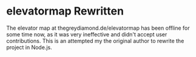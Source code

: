 # elevatormap Rewritten
The elevator map at thegreydiamond.de/elevatormap has been offline for some time now, as it was very ineffective and didn't accept user contributions. This is an attempted my the original author to rewrite the project in Node.js.
